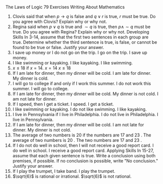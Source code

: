 The Laws of Logic
79
Exercises
Writing About Mathematics
1. Clovis said that when $p \rightarrow q$ is false and $q \vee r$ is true, $r$ must be true. Do you agree with Clovis? Explain why or why not.
2. Regina said when $p \vee q$ is true and $\sim q$ is true, then $p \wedge \sim q$ must be true. Do you agree with Regina? Explain why or why not.
Developing Skills
In 3-14, assume that the first two sentences in each group are true. Determine whether the third sentence is true, is false, or cannot be found to be true or false. Justify your answer.
3. I save up money or I do not go on the trip.
I go on the trip.
I save up money.
5. I like swimming or kayaking.
I like kayaking.
I like swimming.
7. $x \leq 18$ if $x=14$.
$x=14$
$x \leq 18$
9. If I am late for dinner, then my dinner will be cold.
I am late for dinner.
My dinner is cold.
11. I will go to college if and only if I work this summer.
I do not work this summer.
I will go to college.
13. If I am late for dinner, then my dinner will be cold.
My dinner is not cold.
I am not late for dinner.
4. If I speed, then I get a ticket.
I speed.
I get a ticket.
6. I like swimming or kayaking. I do not like swimming.
I like kayaking.
8. I live in Pennsylvania if I live in Philadelphia.
I do not live in Philadelphia.
I live in Pennsylvania.
10. If I am late for dinner, then my dinner will be cold.
I am not late for dinner.
My dinner is not cold.
12. The average of two numbers is 20 if the numbers are 17 and 23 .
The average of two numbers is 20 .
The two numbers are 17 and 23 .
14. If I do not do well in school, then I will not receive a good report card.
I do well in school.
I receive a good report card.
Applying Skills
In 15-27, assume that each given sentence is true. Write a conclusion using both premises, if possible. If no conclusion is possible, write "No conclusion." Justify your answer.
15. If I play the trumpet, I take band. I play the trumpet.
16. $\sqrt{6}$ is rational or irrational.
$\sqrt{6}$ is not rational.